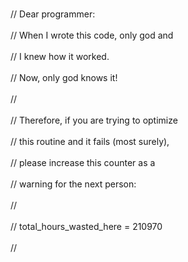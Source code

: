 <br>// Dear programmer:</br>
<br>// When I wrote this code, only god and</br>
<br>// I knew how it worked.</br>
<br>// Now, only god knows it!</br>
<br>//</br>
<br>// Therefore, if you are trying to optimize</br>
<br>// this routine and it fails (most surely),</br>
<br>// please increase this counter as a</br>
<br>// warning for the next person:</br>
<br>//</br>
<br>// total_hours_wasted_here = 210970</br>
<br>//</br>
